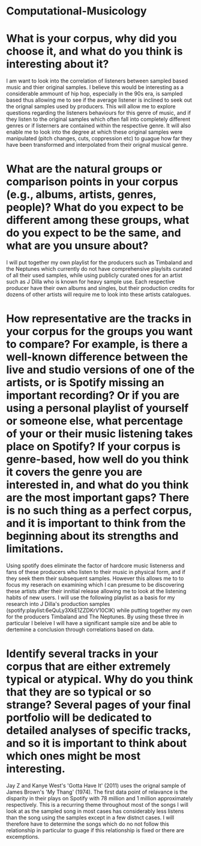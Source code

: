 # Computational-Musicology
# What is your corpus, why did you choose it, and what do you think is interesting about it?
I am want to look into the correlation of listeners between sampled based music and thier original samples. I believe this would be interesting as a considerable ammount of hip hop, especially in the 90s era, is sampled based thus allowing me to see if the average listener is inclined to seek out the orignal samples used by producers. This will allow me to explore questions regarding the listeners behaviours for this genre of music, and if they listen to the original samples which often fall into completely different genres or if listerners are contained within the respective genre. It will also enable me to look into the degree at which these original samples were manipulated (pitch changes, cuts, coppression etc) to guague how far they have been transformed and interpolated from their orignal musical genre. 
# What are the natural groups or comparison points in your corpus (e.g., albums, artists, genres, people)? What do you expect to be different among these groups, what do you expect to be the same, and what are you unsure about?
I will put together my own playlist for the producers such as Timbaland and the Neptunes which currently do not have comprehensive playlsits curated of all their used samples, while using publicly curated ones for an artist such as J Dilla who is known for heavy sample use. Each respective producer have their own albums and singles, but their production credits for dozens of other artists will require me to look into these artists catalogues. 
# How representative are the tracks in your corpus for the groups you want to compare? For example, is there a well-known difference between the live and studio versions of one of the artists, or is Spotify missing an important recording? Or if you are using a personal playlist of yourself or someone else, what percentage of your or their music listening takes place on Spotify? If your corpus is genre-based, how well do you think it covers the genre you are interested in, and what do you think are the most important gaps? There is no such thing as a perfect corpus, and it is important to think from the beginning about its strengths and limitations.
Using spotify does eliminate the factor of hardcore music listenerss and fans of these producers who listen to their music in physical form, and if they seek them their subsequent samples. However this allows me to to focus my reserach on examining which I can presume to be discovering these artists after their innitial release allowing me to look at the listening habits of new users.  I will use the following playlist as a basis for my research into J Dilla's production samples (spotify:playlist:6eQuLy3XkE1ZZDKrV10CIK) while putting together my own for the producers Timbaland and The Neptunes. By using these three in particular I beleive I will have a significant sample size and be able to dertemine a conclusion through correlations based on data.  
# Identify several tracks in your corpus that are either extremely typical or atypical. Why do you think that they are so typical or so strange? Several pages of your final portfolio will be dedicated to detailed analyses of specific tracks, and so it is important to think about which ones might be most interesting.
Jay Z and Kanye West's 'Gotta Have It' (2011) uses the orignal sample of James Brown's 'My Thang' (1974). The first data point of relavance is the disparity in their plays on Spotify with 78 million and 1 million approximately respectively. This is a recurring theme throughout most of the songs I will look at as the sampled song in most cases has considerably less listens than the song using the samples except in a few distnct cases. I will therefore have to determine the songs which do no not follow this relationship in particular to guage if this relationship is fixed or there are excemptions. 
